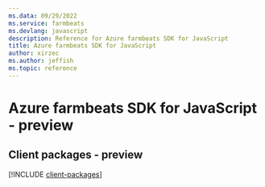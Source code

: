 ```yaml
---
ms.data: 09/29/2022
ms.service: farmbeats
ms.devlang: javascript
description: Reference for Azure farmbeats SDK for JavaScript
title: Azure farmbeats SDK for JavaScript
author: xirzec
ms.author: jeffish
ms.topic: reference
---
```

# Azure farmbeats SDK for JavaScript - preview

## Client packages - preview
[!INCLUDE [client-packages](farmbeats-client-index.md)]